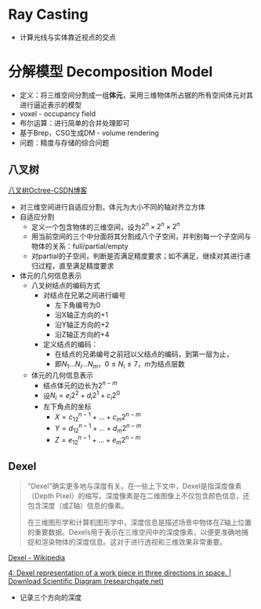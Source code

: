 # Ray Casting

- 计算光线与实体靠近视点的交点



# 分解模型 Decomposition Model

- 定义：将三维空间分割成一组**体元**，采用三维物体所占据的所有空间体元对其进行逼近表示的模型
- voxel - occupancy field
- 布尔运算：进行简单的合并处理即可
- 基于Brep，CSG生成DM - volume rendering
- 问题：精度与存储的综合问题



## 八叉树

[八叉树Octree-CSDN博客](https://blog.csdn.net/augusdi/article/details/36001543)

- 对三维空间进行自适应分割，体元为大小不同的轴对齐立方体
- 自适应分割
  - 定义一个包含物体的三维空间，设为$2^n\times 2^n\times 2^n$
  - 用当前空间的三个中分面将其分割成八个子空间，并判别每一个子空间与物体的关系：full/partial/empty
  - 对partial的子空间，判断是否满足精度要求；如不满足，继续对其进行递归过程，直至满足精度要求
- 体元的几何信息表示
  - 八叉树结点的编码方式
    - 对结点在兄弟之间进行编号
      - 左下角编号为0
      - 沿X轴正方向的+1
      - 沿Y轴正方向的+2
      - 沿Z轴正方向的+4
    - 定义结点的编码：
      - 在结点的兄弟编号之前冠以父结点的编码，到第一层为止，
      - 即$N_1...N_i...N_m$，$0\leq N_i\leq7$，$m$为结点层数
  - 体元的几何信息表示
    - 结点体元的边长为$2^{n-m}$
    - 设$N_i=e_i2^2+d_i2^1+c_i2^0$
    - 左下角点的坐标
      - $X=c_12^{n-1}+...+c_m2^{n-m}$
      - $Y=d_12^{n-1}+...+d_m2^{n-m}$
      - $Z=e_12^{n-1}+...+e_m2^{n-m}$



## Dexel

> "Dexel"确实更多地与深度有关。在一些上下文中，Dexel是指深度像素（Depth Pixel）的缩写。深度像素是在二维图像上不仅包含颜色信息，还包含深度（或Z轴）信息的像素。
>
> 在三维图形学和计算机图形学中，深度信息是描述场景中物体在Z轴上位置的重要数据。Dexels用于表示在三维空间中的深度像素，以便更准确地捕捉和渲染物体的深度信息。这对于进行透视和三维效果非常重要。

[Dexel - Wikipedia](https://en.wikipedia.org/wiki/Dexel)

[4: Dexel representation of a work piece in three directions in space. | Download Scientific Diagram (researchgate.net)](https://www.researchgate.net/figure/Dexel-representation-of-a-work-piece-in-three-directions-in-space_fig2_300279648)

- 记录三个方向的深度
